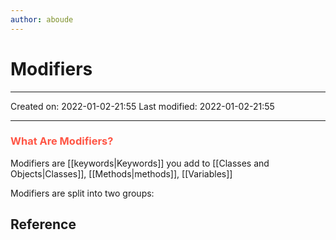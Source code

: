 ```yaml
---
author: aboude
---
```


# Modifiers
___

Created on: 2022-01-02-21:55
Last modified: 2022-01-02-21:55

___

### <span style="color: #ff5545;text-transform: capitalize;">what are modifiers?</span>
Modifiers are [[keywords|Keywords]] you add to [[Classes and Objects|Classes]], [[Methods|methods]], [[Variables]]

Modifiers are split into two groups:

## Reference